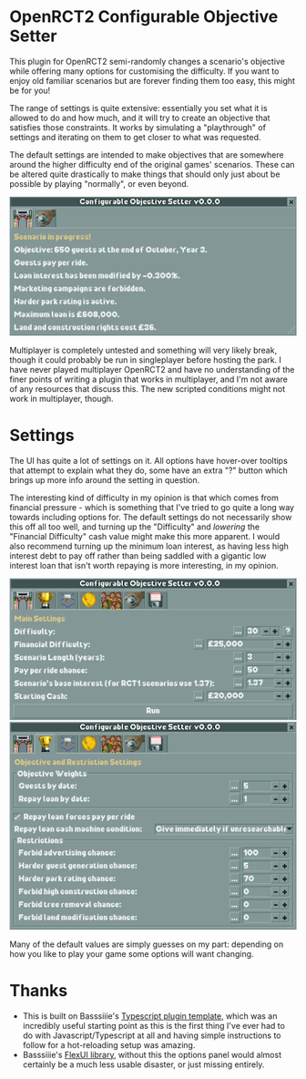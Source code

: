 # OpenRCT2 Configurable Objective Setter

This plugin for OpenRCT2 semi-randomly changes a scenario's objective while offering many options for customising the difficulty. If you want to enjoy old familiar scenarios but are forever finding them too easy, this might be for you!

The range of settings is quite extensive: essentially you set what it is allowed to do and how much, and it will try to create an objective that satisfies those constraints. It works by simulating a "playthrough" of settings and iterating on them to get closer to what was requested.

The default settings are intended to make objectives that are somewhere around the higher difficulty end of the original games' scenarios. These can be altered quite drastically to make things that should only just about be possible by playing "normally", or even beyond.

![Game in progress UI](/img/inprogressui.png)

Multiplayer is completely untested and something will very likely break, though it could probably be run in singleplayer before hosting the park. I have never played multiplayer OpenRCT2 and have no understanding of the finer points of writing a plugin that works in multiplayer, and I'm not aware of any resources that discuss this. The new scripted conditions might not work in multiplayer, though.

# Settings

The UI has quite a lot of settings on it. All options have hover-over tooltips that attempt to explain what they do, some have an extra "?" button which brings up more info around the setting in question.

The interesting kind of difficulty in my opinion is that which comes from financial pressure - which is something that I've tried to go quite a long way towards including options for. The default settings do not necessarily show this off all too well, and turning up the "Difficulty" and _lowering_ the "Financial Difficulty" cash value might make this more apparent. I would also recommend turning up the minimum loan interest, as having less high interest debt to pay off rather than being saddled with a gigantic low interest loan that isn't worth repaying is more interesting, in my opinion.

![Pregame UI 1](/img/pregameui1.png)
![Pregame UI 2](/img/pregameui2.png)

Many of the default values are simply guesses on my part: depending on how you like to play your game some options will want changing.

# Thanks

- This is built on Basssiiie's [Typescript plugin template](https://github.com/Basssiiie/OpenRCT2-Simple-Typescript-Template), which was an incredibly useful starting point as this is the first thing I've ever had to do with Javascript/Typescript at all and having simple instructions to follow for a hot-reloading setup was amazing.
- Basssiiie's [FlexUI library](https://github.com/Basssiiie/OpenRCT2-FlexUI), without this the options panel would almost certainly be a much less usable disaster, or just missing entirely.
